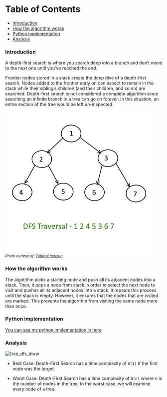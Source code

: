 # Table of Contents

- [Introduction](#introduction)
- [How the algorithm works](#how-the-algorithm-works)
- [Python implementation](#python-implementation)
- [Analysis](#analysis)
### Introduction 
A depth-first search is where you search deep into a branch and don’t move to the next one until you’ve reached the end.

Frontier nodes stored in a stack create the deep dive of a depth-first search. Nodes added to the frontier early on can expect to remain in the stack while their sibling’s children (and their children, and so on) are searched. Depth-first search is not considered a complete algorithm since searching an infinite branch in a tree can go on forever. In this situation, an entire section of the tree would be left un-inspected.

![tree_dfs](tree_dfs.webp)
<small>_Photo curtesy of: [Tutorial horizon](https://algorithms.tutorialhorizon.com/depth-first-searchtraversal-in-binary-tree/)_</small>

### How the algorithm works
The algotithm picks a starting node and push all its adjacent nodes into a stack.
Then, it pops a node from stack in order to select the next node to visit and pushes all its adjacent nodes into a stack.
It repeats this process until the stack is empty. 
However, it ensures that the nodes that are visited are marked. This prevents the algorithm from visiting the same node more than once.

### Python implementation
[You can see my python implementation in here](./tree_dfs.py)
### Analysis
![tree_dfs_draw](./tree_dfs_draw.png)

- Best Case: Depth-First Search has a time complexity of `O(1)` if the first node was the target. 

- Worst Case: Depth-First Search has a time complexity of `O(n)` where n is the number of nodes in the tree. In the worst case, we will examine every node of a tree.